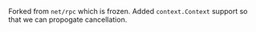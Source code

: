 Forked from `net/rpc` which is frozen. Added `context.Context` support so that
we can propogate cancellation.
